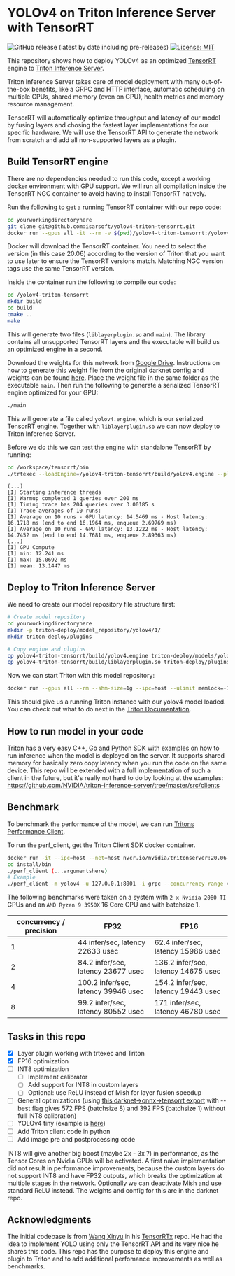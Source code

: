# YOLOv4 on Triton Inference Server with TensorRT

![GitHub release (latest by date including pre-releases)](https://img.shields.io/github/v/release/Isarsoft/yolov4-triton-tensorrt?include_prereleases)
[![License: MIT](https://img.shields.io/badge/License-MIT-yellow.svg)](https://opensource.org/licenses/MIT)

This repository shows how to deploy YOLOv4 as an optimized [TensorRT](https://github.com/NVIDIA/tensorrt) engine to [Triton Inference Server](https://github.com/NVIDIA/triton-inference-server).

Triton Inference Server takes care of model deployment with many out-of-the-box benefits, like a GRPC and HTTP interface, automatic scheduling on multiple GPUs, shared memory (even on GPU), health metrics and memory resource management.

TensorRT will automatically optimize throughput and latency of our model by fusing layers and chosing the fastest layer implementations for our specific hardware. We will use the TensorRT API to generate the network from scratch and add all non-supported layers as a plugin.

## Build TensorRT engine

There are no dependencies needed to run this code, except a working docker environment with GPU support. We will run all compilation inside the TensorRT NGC container to avoid having to install TensorRT natively.

Run the following to get a running TensorRT container with our repo code:

```bash
cd yourworkingdirectoryhere
git clone git@github.com:isarsoft/yolov4-triton-tensorrt.git
docker run --gpus all -it --rm -v $(pwd)/yolov4-triton-tensorrt:/yolov4-triton-tensorrt nvcr.io/nvidia/tensorrt:20.06-py3
```

Docker will download the TensorRT container. You need to select the version (in this case 20.06) according to the version of Triton that you want to use later to ensure the TensorRT versions match. Matching NGC version tags use the same TensorRT version.

Inside the container run the following to compile our code:

```bash
cd /yolov4-triton-tensorrt
mkdir build
cd build
cmake ..
make
```

This will generate two files (`liblayerplugin.so` and `main`). The library contains all unsupported TensorRT layers and the executable will build us an optimized engine in a second.

Download the weights for this network from [Google Drive](https://drive.google.com/drive/folders/1YUDVgEefnk2HENpGMwq599Yj45i_7-iL?usp=sharing). Instructions on how to generate this weight file from the original darknet config and weights can be found [here](https://github.com/wang-xinyu/tensorrtx/tree/master/yolov4). Place the weight file in the same folder as the executable `main`. Then run the following to generate a serialized TensorRT engine optimized for your GPU:

```bash
./main
```

This will generate a file called `yolov4.engine`, which is our serialized TensorRT engine. Together with `liblayerplugin.so` we can now deploy to Triton Inference Server.

Before we do this we can test the engine with standalone TensorRT by running:

```bash
cd /workspace/tensorrt/bin
./trtexec --loadEngine=/yolov4-triton-tensorrt/build/yolov4.engine --plugins=/yolov4-triton-tensorrt/build/liblayerplugin.so
```

```
(...)
[I] Starting inference threads
[I] Warmup completed 1 queries over 200 ms
[I] Timing trace has 204 queries over 3.00185 s
[I] Trace averages of 10 runs:
[I] Average on 10 runs - GPU latency: 14.5469 ms - Host latency: 16.1718 ms (end to end 16.1964 ms, enqueue 2.69769 ms)
[I] Average on 10 runs - GPU latency: 13.1222 ms - Host latency: 14.7452 ms (end to end 14.7681 ms, enqueue 2.89363 ms)
(...)
[I] GPU Compute
[I] min: 12.241 ms
[I] max: 15.0692 ms
[I] mean: 13.1447 ms
```

## Deploy to Triton Inference Server

We need to create our model repository file structure first:

```bash
# Create model repository
cd yourworkingdirectoryhere
mkdir -p triton-deploy/model_repository/yolov4/1/
mkdir triton-deploy/plugins

# Copy engine and plugins
cp yolov4-triton-tensorrt/build/yolov4.engine triton-deploy/models/yolov4/1/model.plan
cp yolov4-triton-tensorrt/build/liblayerplugin.so triton-deploy/plugins/
```

Now we can start Triton with this model repository:

```bash
docker run --gpus all --rm --shm-size=1g --ipc=host --ulimit memlock=-1 --ulimit stack=67108864 -p8000:8000 -p8001:8001 -p8002:8002 -v$(pwd)/triton-deploy/models:/models -v$(pwd)/triton-deploy/plugins:/plugins --env LD_PRELOAD=/plugins/liblayerplugin.so nvcr.io/nvidia/tritonserver:20.06-py3 tritonserver --model-repository=/models --strict-model-config=false --grpc-infer-allocation-pool-size=16 --log-verbose 1
```

This should give us a running Triton instance with our yolov4 model loaded. You can check out what to do next in the [Triton Documentation](https://docs.nvidia.com/deeplearning/triton-inference-server/user-guide/docs/index.html).

## How to run model in your code

Triton has a very easy C++, Go and Python SDK with examples on how to run inference when the model is deployed on the server. It supports shared memory for basically zero copy latency when you run the code on the same device. This repo will be extended with a full implementation of such a client in the future, but it's really not hard to do by looking at the examples: https://github.com/NVIDIA/triton-inference-server/tree/master/src/clients

## Benchmark

To benchmark the performance of the model, we can run [Tritons Performance Client](https://docs.nvidia.com/deeplearning/triton-inference-server/user-guide/docs/optimization.html#perf-client).

To run the perf_client, get the Triton Client SDK docker container.

```bash
docker run -it --ipc=host --net=host nvcr.io/nvidia/tritonserver:20.06-py3-clientsdk /bin/bash
cd install/bin
./perf_client (...argumentshere)
# Example
./perf_client -m yolov4 -u 127.0.0.1:8001 -i grpc --concurrency-range 4
```

The following benchmarks were taken on a system with `2 x Nvidia 2080 TI` GPUs and an `AMD Ryzen 9 3950X` 16 Core CPU and with batchsize 1.

| concurrency / precision | FP32                                | FP16                                |
|-------------------------|-------------------------------------|-------------------------------------|
| 1                       | 44 infer/sec, latency 22633 usec    | 62.4 infer/sec, latency 15986 usec  |
| 2                       | 84.2 infer/sec, latency 23677 usec  | 136.2 infer/sec, latency 14675 usec |
| 4                       | 100.2 infer/sec, latency 39946 usec | 154.2 infer/sec, latency 19443 usec |
| 8                       | 99.2 infer/sec, latency 80552 usec  | 171 infer/sec, latency 46780 usec   |


## Tasks in this repo

- [x] Layer plugin working with trtexec and Triton
- [x] FP16 optimization
- [ ] INT8 optimization
  - [ ] Implement calibrator
  - [ ] Add support for INT8 in custom layers
  - [ ] Optional: use ReLU instead of Mish for layer fusion speedup
- [ ] General optimizations (using [this darknet->onnx->tensorrt export](https://github.com/Tianxiaomo/pytorch-YOLOv4#5-onnx2tensorrt-evolving) with --best flag gives 572 FPS (batchsize 8) and 392 FPS (batchsize 1) without full INT8 calibration)
- [ ] YOLOv4 tiny (example is [here](https://github.com/tjuskyzhang/yolov4-tiny-tensorrt))
- [ ] Add Triton client code in python
- [ ] Add image pre and postprocessing code

INT8 will give another big boost (maybe 2x - 3x ?) in performance, as the Tensor Cores on Nvidia GPUs will be activated. A first naive implementation did not result in performance improvements, because the custom layers do not support INT8 and have FP32 outputs, which breaks the optimization at multiple stages in the network. Optionally we can deactivate Mish and use standard ReLU instead. The weights and config for this are in the darknet repo.

## Acknowledgments

The initial codebase is from [Wang Xinyu](https://github.com/wang-xinyu) in his [TensorRTx](https://github.com/wang-xinyu/tensorrtx) repo. He had the idea to implement YOLO using only the TensorRT API and its very nice he shares this code. This repo has the purpose to deploy this engine and plugin to Triton and to add additional perfomance improvements as well as benchmarks.